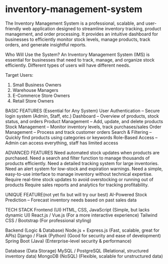 # inventory-management-system
The  Inventory Management System is a professional, scalable, and user-friendly web application designed to streamline inventory tracking, product management, and order processing. It provides an intuitive dashboard for businesses to efficiently monitor stock levels, manage products, track orders, and generate insightful reports.

Who Will Use the System?
An Inventory Management System (IMS) is essential for businesses that need to track, manage, and organize stock efficiently. Different types of users will have different needs.

Target Users:
1. Small Business Owners
2. Warehouse Managers
3. E-Commerce Store Owners
4. Retail Store Owners

BASIC FEATURES  (Essential for Any System)
User Authentication – Secure login system (Admin, Staff, etc.)
Dashboard – Overview of products, stock status, and orders
Product Management – Add, update, and delete products
Stock Management – Monitor inventory levels, track purchases/sales
Order Management – Process and track customer orders
Search & Filtering – Quickly find products using categories or keywords
Role-Based Access – Admin can access everything, staff has limited access

ADVANCED FEATURES 
Need automated stock updates when products are purchased.
Need a search and filter function to manage thousands of products efficiently.
Need a detailed tracking system for large inventories.
Need an alert system for low-stock and expiration warnings.
Need a simple, easy-to-use interface to manage inventory without technical expertise.
Require real-time stock updates to avoid overstocking or running out of products
Require sales reports and analytics for tracking profitability.


UNIQUE FEATURE(not yet fix but will try our best)
AI-Powered Stock Prediction – Forecast inventory needs based on past sales data

TECH STACK 
Frontend (UI)
HTML, CSS, JavaScript (Simple, but lacks dynamic UI)
React.js / Vue.js (For a more interactive experience)
Tailwind CSS / Bootstrap (For professional styling)

Backend (Logic & Database)
Node.js + Express.js (Fast, scalable, great for APIs)
Django / Flask (Python) (Good for security and ease of development)
Spring Boot (Java) (Enterprise-level security & performance)

Database (Data Storage)
MySQL / PostgreSQL (Relational, structured inventory data)
MongoDB (NoSQL) (Flexible, scalable for unstructured data)
